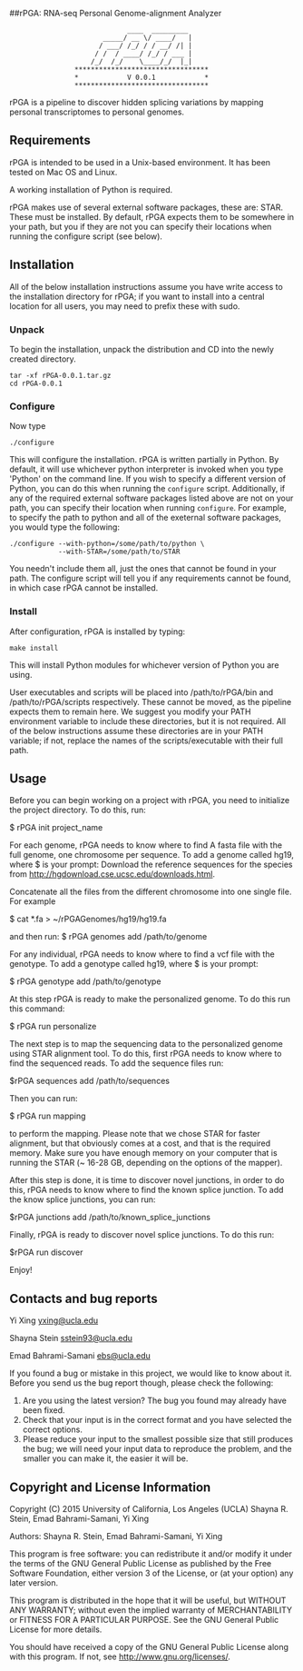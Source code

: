 ##rPGA: RNA-seq Personal Genome-alignment Analyzer

                                 ____  _________
                           _____/ __ \/ ____/   |
                          / ___/ /_/ / / __/ /| |
                         / /  / ____/ /_/ / ___ |
                        /_/  /_/    \____/_/  |_|
                    *********************************
                    *            V 0.0.1            *
                    *********************************


rPGA is a pipeline to discover  hidden  splicing  variations  by  mapping
personal transcriptomes to personal genomes.

Requirements
------------

rPGA is intended to be used in a Unix-based environment. It has been tested
on Mac OS and Linux.

A working installation of Python is required.

rPGA makes use of several external software packages, these are: STAR.
These must be installed. By default, rPGA expects them to be somewhere in your
path, but you if they are not you can specify their locations when running the
configure script (see below).

Installation
------------
All of the below installation instructions assume you have write access to the
installation directory for rPGA; if you want to install into a central
location for all users, you may need to prefix these with sudo.

### Unpack ###
To begin the installation, unpack the distribution and CD into the newly created
directory.

    tar -xf rPGA-0.0.1.tar.gz
    cd rPGA-0.0.1


### Configure ###
 Now type

    ./configure

This will configure the installation. rPGA is written partially in Python.
By default, it will use whichever python interpreter is invoked when you type
'Python' on the command line. If you wish to specify a different version of
Python, you can do this when running the ``configure`` script. Additionally,
if any of the required external software packages listed above are not on your
path, you can specify their location when running ``configure``. For example,
to specify the path to python and all of the exeternal software packages,
you would type the following:

    ./configure --with-python=/some/path/to/python \
                --with-STAR=/some/path/to/STAR

You needn't include them all, just the ones that cannot be found in your path.
The configure script will tell you if any requirements cannot be found, in
which case rPGA cannot be installed.

### Install ###
After configuration, rPGA is installed by typing:

    make install

This will install Python modules for whichever version of Python you are using.

User executables and scripts will be placed into /path/to/rPGA/bin and
/path/to/rPGA/scripts respectively. These cannot be moved, as the pipeline
expects them to remain here. We suggest you modify your PATH environment
variable to include these directories, but it is not required. All of the
below instructions assume these directories are in your PATH variable; if not,
replace the names of the scripts/executable with their full path.

Usage
-----

Before you can begin working on a project with rPGA, you need to initialize the
project directory. To do this, run:

$ rPGA init project_name

For each genome, rPGA needs to know where to find A fasta file with the full
genome, one chromosome per sequence. To add a genome called hg19, where $ is
your prompt: Download the reference sequences for the species from
http://hgdownload.cse.ucsc.edu/downloads.html.

Concatenate all the files from the different chromosome into one single file.
For example

$ cat \*.fa > ~/rPGAGenomes/hg19/hg19.fa

and then run:
$ rPGA genomes add /path/to/genome

For any individual, rPGA needs to know where to find a vcf file with the
genotype. To add a genotype called hg19, where $ is your prompt:

$ rPGA genotype add /path/to/genotype

At this step rPGA is ready to make the personalized genome. To do this run this
command:

$ rPGA run personalize

The next step is to map the sequencing data to the personalized genome using
STAR alignment tool. To do this, first rPGA needs to know where to find the
sequenced reads. To add the sequence files run:

$rPGA sequences add /path/to/sequences

Then you can run:

$ rPGA run mapping

to perform the mapping. Please note that we chose STAR for faster alignment, but
that obviously comes at a cost, and that is the required memory. Make sure you
have enough memory on your computer that is running the STAR (~ 16-28 GB,
depending on the options of the mapper).

After this step is done, it is time to discover novel junctions, in order to do
this, rPGA needs to know where to find the known splice junction. To add the
know splice junctions, you can run:

$rPGA junctions add /path/to/known_splice_junctions

Finally, rPGA is ready to discover novel splice junctions. To do this run:

$rPGA run discover

Enjoy!

Contacts and bug reports
------------------------
Yi Xing
yxing@ucla.edu

Shayna Stein
sstein93@ucla.edu

Emad Bahrami-Samani
ebs@ucla.edu

If you found a bug or mistake in this project, we would like to know about it.
Before you send us the bug report though, please check the following:

1. Are you using the latest version? The bug you found may already have been
   fixed.
2. Check that your input is in the correct format and you have selected the
   correct options.
3. Please reduce your input to the smallest possible size that still produces
   the bug; we will need your input data to reproduce the problem, and the
   smaller you can make it, the easier it will be.


Copyright and License Information
---------------------------------
Copyright (C) 2015 University of California, Los Angeles (UCLA)
Shayna R. Stein, Emad Bahrami-Samani, Yi Xing

Authors: Shayna R. Stein, Emad Bahrami-Samani, Yi Xing

This program is free software: you can redistribute it and/or modify it under
the terms of the GNU General Public License as published by the Free Software
Foundation, either version 3 of the License, or (at your option) any later
version.

This program is distributed in the hope that it will be useful, but WITHOUT
ANY WARRANTY; without even the implied warranty of MERCHANTABILITY or FITNESS
FOR A PARTICULAR PURPOSE. See the GNU General Public License for more details.

You should have received a copy of the GNU General Public License along with
this program. If not, see http://www.gnu.org/licenses/.
